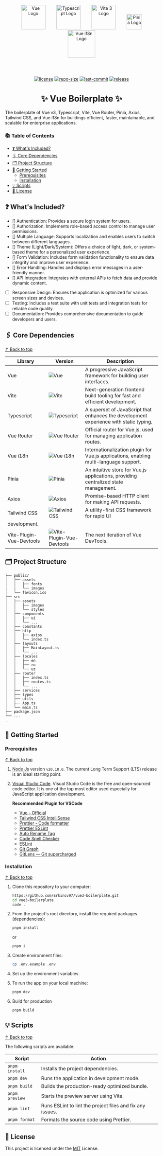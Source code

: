 <div align="center">
<a href="https://vuejs.org/" target="blank" style="margin: 0 1rem;"><img src="https://router.vuejs.org/logo.svg" width="80" alt="Vue Logo" /></a>
<a href="https://www.typescriptlang.org/" target="blank" style="margin: 0 1rem;"><img src="https://upload.wikimedia.org/wikipedia/commons/thumb/4/4c/Typescript_logo_2020.svg/1024px-Typescript_logo_2020.svg.png?20210506173343" width="80" alt="Typescript Logo" /></a>
<a href="https://vitejs.dev/" target="blank" style="margin: 0 1rem;"><img src="https://vitejs.dev/logo.svg" width="80" alt="Vite 3 Logo" /></a>
<a href="https://pinia.vuejs.org/" target="blank" style="margin: 0 1rem;"><img src="https://pinia.vuejs.org/logo.svg" width="50" alt="Pinia Logo" /></a>
<a href="https://vue-i18n.intlify.dev/" target="blank" style="margin: 0 1rem;"><img src="https://vue-i18n.intlify.dev/vue-i18n-logo.svg" width="90" alt="Vue i18n Logo" /></a>

<br><br>

[![license](https://img.shields.io/github/license/Erkinov97/vue3-boilerplate)](LICENSE)
[![repo-size](https://img.shields.io/github/repo-size/Erkinov97/vue3-boilerplate)](repo-size)
[![last-commit](https://img.shields.io/github/last-commit/Erkinov97/vue3-boilerplate)](last-commit)
[![release](https://img.shields.io/github/release/Erkinov97/vue3-boilerplate)](release)

<h1>✨ Vue Boilerplate ✨</h1>
</div>

The boilerplate of Vue v3, Typescript, Vite, Vue Router, Pinia, Axios, Tailwind CSS, and Vue i18n for buildings efficient, faster, maintainable, and scalable for enterprise applications.

### 📚 Table of Contents

- [❓ What's Included?](#-whats-included)
- [🖇️ Core Dependencies](#️-core-dependencies)
- [🗂️ Project Structure](#️-project-structure)
- [🚀 Getting Started](#-getting-started)
  - [Prerequisites](#prerequisites)
  - [Installation](#installation)
- [💡 Scripts](#-scripts)
- [📝 License](#-license)

## ❓ What's Included?

- [] Authentication: Provides a secure login system for users.
- [] Authorization: Implements role-based access control to manage user permissions.
- [] Multiple Language: Supports localization and enables users to switch between different languages.
- [] Theme (Light/Dark/System): Offers a choice of light, dark, or system-based theme for a personalized user experience.
- [] Form Validation: Includes form validation functionality to ensure data integrity and improve user experience.
- [] Error Handling: Handles and displays error messages in a user-friendly manner.
- [] API Integration: Integrates with external APIs to fetch data and provide dynamic content.
- [ ] Responsive Design: Ensures the application is optimized for various screen sizes and devices.
- [ ] Testing: Includes a test suite with unit tests and integration tests for reliable code quality.
- [ ] Documentation: Provides comprehensive documentation to guide developers and users.

## 🖇️ Core Dependencies

[&#8593; Back to top](#-table-of-contents)

| Library      | Version                                                                 | Description                                                                                        |
| ------------ | ----------------------------------------------------------------------- | -------------------------------------------------------------------------------------------------- |
| Vue          | ![Vue](https://img.shields.io/badge/%5E3.4.21-blue.svg)                 | A progressive JavaScript framework for building user interfaces.                                   |
| Vite         | ![Vite](https://img.shields.io/badge/%5E^5.2.0-blue.svg)                | Next-generation frontend build tooling for fast and efficient development.                         |
| Typescript   | ![Typescript](https://img.shields.io/badge/%5E^5.2.2-blue.svg)           | A superset of JavaScript that enhances the development experience with static typing.              |
| Vue Router   | ![Vue Router](https://img.shields.io/badge/%5E^4.3.0-blue.svg)           | Official router for Vue.js, used for managing application routes.                                  |
| Vue i18n     | ![Vue i18n](https://img.shields.io/badge/%5E9.13.1-blue.svg)            | Internationalization plugin for Vue.js applications, enabling multi-language support.              |
| Pinia        | ![Pinia](https://img.shields.io/badge/%5E2.1.7-blue.svg)                | An intuitive store for Vue.js applications, providing centralized state management.                |
| Axios        | ![Axios](https://img.shields.io/badge/%5E1.6.8-blue.svg)                | Promise-based HTTP client for making API requests.                                                 |
| Tailwind CSS | ![Tailwind CSS](https://img.shields.io/badge/%5E3.4.3-blue.svg)         | A utility-first CSS framework for rapid UI 
development.                                   |
| Vite-Plugin-Vue-Devtools | ![ Vite-Plugin-Vue-Devtools](https://img.shields.io/badge/%5E3.4.3-blue.svg)         | The next iteration of Vue DevTools.                                     |

## 🗂️ Project Structure

```
├── public/
│   ├── assets
│   │   ├── fonts
|   |   └── images
│   └── favicon.ico
├── src
│   ├── assets
│   │   ├── images
│   │   └── styles
│   ├── components
│   │   ├── ui
│   │   └── ...
│   ├── constants
│   ├── http
│   │   ├── axios
│   │   └── index.ts
│   ├── layouts
│   │   ├── MainLayout.ts
│   │   └── ...
│   ├── locales
│   │   ├── en
│   │   ├── ru
│   │   └── uz
│   ├── router
│   │   ├── index.ts
│   │   ├── routes.ts
│   │   └── ...
│   ├── services
│   ├── types
│   ├── utils
│   ├── App.ts
│   └── main.ts
├── package.json
└── ...
.
```

## 🚀 Getting Started

### Prerequisites

[&#8593; Back to top](#-table-of-contents)

1. [Node Js](https://nodejs.org/en/) version `v20.10.0`. The current Long Term Support (LTS) release is an ideal starting point.
2. [Visual Studio Code](https://code.visualstudio.com/download). Visual Studio Code is the free and open-sourced code editor. It is one of the top most editor used especially for JavaScript application development.

   **Recommended Plugin for VSCode**

   - [Vue - Official](https://marketplace.visualstudio.com/items?itemName=Vue.volar)
   - [Tailwind CSS IntelliSense](https://marketplace.visualstudio.com/items?itemName=bradlc.vscode-tailwindcss)
   - [Prettier - Code formatter](https://marketplace.visualstudio.com/items?itemName=esbenp.prettier-vscode)
   - [Prettier ESLint](https://marketplace.visualstudio.com/items?itemName=rvest.vs-code-prettier-eslint)
   - [Auto Rename Tag](https://marketplace.visualstudio.com/items?itemName=formulahendry.auto-rename-tag)
   - [Code Spell Checker](https://marketplace.visualstudio.com/items?itemName=streetsidesoftware.code-spell-checker)
   - [ESLint](https://marketplace.visualstudio.com/items?itemName=dbaeumer.vscode-eslint)
   - [Git Graph](https://marketplace.visualstudio.com/items?itemName=mhutchie.git-graph)
   - [GitLens — Git supercharged](https://marketplace.visualstudio.com/items?itemName=eamodio.gitlens)

### Installation

[&#8593; Back to top](#-table-of-contents)

1.  Clone this repository to your computer:

    ```sh
    https://github.com/Erkinov97/vue3-boilerplate.git
    cd vue3-boilerplate
    code .
    ```

2.  From the project's root directory, install the required packages (dependencies):

    ```sh
    pnpm install
    ```
    or
    ```sh
    pnpm i
    ```

3.  Create environment files:

    ```sh
    cp .env.example .env
    ```

4.  Set up the environment variables.

5.  To run the app on your local machine:

    ```sh
    pnpm dev
    ```

7.  Build for production

    ```sh
    pnpm build
    ```


## 💡 Scripts

[&#8593; Back to top](#-table-of-contents)

The following scripts are available:

| Script         | Action                                                    |
| -------------- | --------------------------------------------------------- |
| `pnpm install` | Installs the project dependencies.                        |
| `pnpm dev`     | Runs the application in development mode.                 |
| `pnpm build`   | Builds the production-ready optimized bundle.             |
| `pnpm preview` | Starts the preview server using Vite.                     |
| `pnpm lint`    | Runs ESLint to lint the project files and fix any issues. |
| `pnpm format`  | Formats the source code using Prettier.                   |

## 📝 License

This project is licensed under the [MIT](./LICENSE) License.
